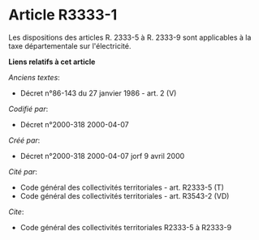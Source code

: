 # Article R3333-1

Les dispositions des articles R. 2333-5 à R. 2333-9 sont applicables à la taxe départementale sur l'électricité.

**Liens relatifs à cet article**

_Anciens textes_:

  - Décret n°86-143 du 27 janvier 1986 - art. 2 (V)

_Codifié par_:

  - Décret n°2000-318 2000-04-07

_Créé par_:

  - Décret n°2000-318 2000-04-07 jorf 9 avril 2000

_Cité par_:

  - Code général des collectivités territoriales - art. R2333-5 (T)
  - Code général des collectivités territoriales - art. R3543-2 (VD)

_Cite_:

  - Code général des collectivités territoriales R2333-5 à R2333-9
